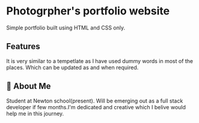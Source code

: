
# Photogrpher's portfolio website

Simple portfolio built using HTML and CSS only.


## Features

It is very similar to a tempetlate as I have used dummy words in most of the places. 
Which can be updated as and when required. 


## 🚀 About Me

Student at Newton school(present). Will be emerging out as a full stack developer if few months.I'm dedicated and creative which I belive would help me in this journey.

